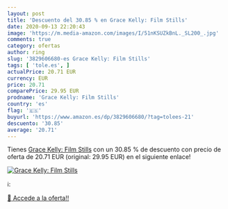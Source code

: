 ```yaml
---
layout: post
title: 'Descuento del 30.85 % en Grace Kelly: Film Stills'
date: 2020-09-13 22:20:43
image: 'https://m.media-amazon.com/images/I/51nKSUZkBnL._SL200_.jpg'
comments: true
category: ofertas
author: ring
slug: '3829606680-es Grace Kelly: Film Stills'
tags: [ 'tole.es', ]
actualPrice: 20.71 EUR
currency: EUR
price: 20.71
comparePrice: 29.95 EUR
prodname: 'Grace Kelly: Film Stills'
country: 'es'
flag: '🇪🇸'
buyurl: 'https://www.amazon.es/dp/3829606680/?tag=tolees-21'
descuento: '30.85'
average: '20.71'
---
```


Tienes [Grace Kelly: Film Stills](https://www.amazon.es/dp/3829606680/?tag=tolees-21) con un 30.85 % de descuento con precio de oferta de 20.71 EUR (original: 29.95 EUR) en el siguiente enlace!

[![Grace Kelly: Film Stills](https://m.media-amazon.com/images/I/51nKSUZkBnL._SL200_.jpg)](https://www.amazon.es/dp/3829606680/?tag=tolees-21)

ℹ️:


[🛒 Accede a la oferta!!](https://www.amazon.es/dp/3829606680/?tag=tolees-21)
